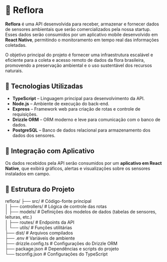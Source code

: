 # 🌿 Reflora

**Reflora** é uma API desenvolvida para receber, armazenar e fornecer dados de sensores ambientais que serão comercializados pela nossa startup. Esses dados serão consumidos por um aplicativo mobile desenvolvido em **React Native**, permitindo o monitoramento em tempo real das informações coletadas.

O objetivo principal do projeto é fornecer uma infraestrutura escalável e eficiente para a coleta e acesso remoto de dados da flora brasileira, promovendo a preservação ambiental e o uso sustentável dos recursos naturais.

## 🚀 Tecnologias Utilizadas

- **TypeScript** – Linguagem principal para desenvolvimento da API.
- **Node.js** – Ambiente de execução do back-end.
- **Express** – Framework web para criação de rotas e controle de requisições.
- **Drizzle ORM** – ORM moderno e leve para comunicação com o banco de dados.
- **PostgreSQL** – Banco de dados relacional para armazenamento dos dados dos sensores.

## 📱 Integração com Aplicativo

Os dados recebidos pela API serão consumidos por um **aplicativo em React Native**, que exibirá gráficos, alertas e visualizações sobre os sensores instalados em campo.

## 📂 Estrutura do Projeto

reflora/
├── src/ # Código-fonte principal  
│ ├── controllers/ # Lógica de controle das rotas  
│ ├── models/ # Definições dos modelos de dados (tabelas de sensores, leituras, etc.)  
│ ├── routes/ # Endpoints da API  
│ └── utils/ # Funções utilitárias  
├── dist/ # Arquivos compilados  
├── .env # Variáveis de ambiente  
├── drizzle.config.ts # Configurações do Drizzle ORM  
├── package.json # Dependências e scripts do projeto  
└── tsconfig.json # Configurações do TypeScript  
